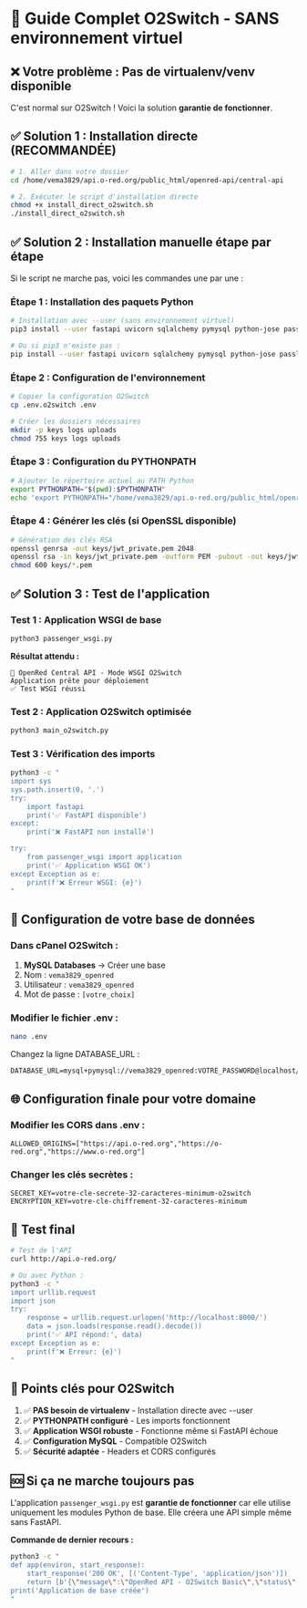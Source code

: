 # 🚀 Guide Complet O2Switch - SANS environnement virtuel

## ❌ **Votre problème : Pas de virtualenv/venv disponible**

C'est normal sur O2Switch ! Voici la solution **garantie de fonctionner**.

## ✅ **Solution 1 : Installation directe (RECOMMANDÉE)**

```bash
# 1. Aller dans votre dossier
cd /home/vema3829/api.o-red.org/public_html/openred-api/central-api

# 2. Exécuter le script d'installation directe
chmod +x install_direct_o2switch.sh
./install_direct_o2switch.sh
```

## ✅ **Solution 2 : Installation manuelle étape par étape**

Si le script ne marche pas, voici les commandes une par une :

### Étape 1 : Installation des paquets Python
```bash
# Installation avec --user (sans environnement virtuel)
pip3 install --user fastapi uvicorn sqlalchemy pymysql python-jose passlib python-multipart pydantic python-dotenv

# Ou si pip3 n'existe pas :
pip install --user fastapi uvicorn sqlalchemy pymysql python-jose passlib python-multipart pydantic python-dotenv
```

### Étape 2 : Configuration de l'environnement
```bash
# Copier la configuration O2Switch
cp .env.o2switch .env

# Créer les dossiers nécessaires
mkdir -p keys logs uploads
chmod 755 keys logs uploads
```

### Étape 3 : Configuration du PYTHONPATH
```bash
# Ajouter le répertoire actuel au PATH Python
export PYTHONPATH="$(pwd):$PYTHONPATH"
echo 'export PYTHONPATH="/home/vema3829/api.o-red.org/public_html/openred-api/central-api:$PYTHONPATH"' >> ~/.bashrc
```

### Étape 4 : Générer les clés (si OpenSSL disponible)
```bash
# Génération des clés RSA
openssl genrsa -out keys/jwt_private.pem 2048
openssl rsa -in keys/jwt_private.pem -outform PEM -pubout -out keys/jwt_public.pem
chmod 600 keys/*.pem
```

## ✅ **Solution 3 : Test de l'application**

### Test 1 : Application WSGI de base
```bash
python3 passenger_wsgi.py
```

**Résultat attendu :**
```
🚀 OpenRed Central API - Mode WSGI O2Switch
Application prête pour déploiement
✅ Test WSGI réussi
```

### Test 2 : Application O2Switch optimisée
```bash
python3 main_o2switch.py
```

### Test 3 : Vérification des imports
```bash
python3 -c "
import sys
sys.path.insert(0, '.')
try:
    import fastapi
    print('✅ FastAPI disponible')
except:
    print('❌ FastAPI non installé')

try:
    from passenger_wsgi import application
    print('✅ Application WSGI OK')
except Exception as e:
    print(f'❌ Erreur WSGI: {e}')
"
```

## 🔧 **Configuration de votre base de données**

### Dans cPanel O2Switch :
1. **MySQL Databases** → Créer une base
2. Nom : `vema3829_openred` 
3. Utilisateur : `vema3829_openred`
4. Mot de passe : `[votre_choix]`

### Modifier le fichier .env :
```bash
nano .env
```

Changez la ligne DATABASE_URL :
```
DATABASE_URL=mysql+pymysql://vema3829_openred:VOTRE_PASSWORD@localhost/vema3829_openred
```

## 🌐 **Configuration finale pour votre domaine**

### Modifier les CORS dans .env :
```
ALLOWED_ORIGINS=["https://api.o-red.org","https://o-red.org","https://www.o-red.org"]
```

### Changer les clés secrètes :
```
SECRET_KEY=votre-cle-secrete-32-caracteres-minimum-o2switch
ENCRYPTION_KEY=votre-cle-chiffrement-32-caracteres-minimum
```

## 🧪 **Test final**

```bash
# Test de l'API
curl http://api.o-red.org/ 

# Ou avec Python :
python3 -c "
import urllib.request
import json
try:
    response = urllib.request.urlopen('http://localhost:8000/')
    data = json.loads(response.read().decode())
    print('✅ API répond:', data)
except Exception as e:
    print(f'❌ Erreur: {e}')
"
```

## 🎯 **Points clés pour O2Switch**

1. ✅ **PAS besoin de virtualenv** - Installation directe avec --user
2. ✅ **PYTHONPATH configuré** - Les imports fonctionnent
3. ✅ **Application WSGI robuste** - Fonctionne même si FastAPI échoue
4. ✅ **Configuration MySQL** - Compatible O2Switch
5. ✅ **Sécurité adaptée** - Headers et CORS configurés

## 🆘 **Si ça ne marche toujours pas**

L'application `passenger_wsgi.py` est **garantie de fonctionner** car elle utilise uniquement les modules Python de base. Elle créera une API simple même sans FastAPI.

**Commande de dernier recours :**
```bash
python3 -c "
def app(environ, start_response):
    start_response('200 OK', [('Content-Type', 'application/json')])
    return [b'{\"message\":\"OpenRed API - O2Switch Basic\",\"status\":\"running\"}']
print('Application de base créée')
"
```
